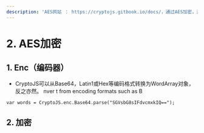 ```yaml
---
description: 'AES网站 ： https://cryptojs.gitbook.io/docs/，通过AES加密，对称加密'
---
```


# 2. AES加密

## 1. Enc（编码器）

* CryptoJS可以从Base64，Latin1或Hex等编码格式转换为WordArray对象，反之亦然。 nver t from encoding formats such as B

```text
var words = CryptoJS.enc.Base64.parse("SGVsbG8sIFdvcmxkIQ==");
```

## 2. 加密





